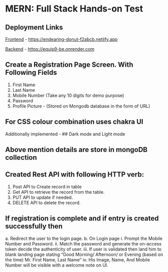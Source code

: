# MERN: Full Stack Hands-on Test
## Deployment Links 
<a href="https://endearing-donut-f2abcb.netlify.app" target="/n">Frontend</a> - https://endearing-donut-f2abcb.netlify.app

<a href="https://equip9-be.onrender.com" target="/n">Backend</a> - https://equip9-be.onrender.com



## Create a Registration Page Screen. With Following Fields
1. First Name
2. Last Name
3. Mobile Number (Take any 10 digits for demo purpose)
4. Password
5. Profile Picture -  (Stored on Mongodb database in the form of URL)

## For CSS colour combination uses chakra UI 
Additionally implemented - 
        ## Dark mode and Light mode

## Above mention details are store in mongoDB collection 

## Created Rest API with following HTTP verb:
1. Post API to Create record in table
2. Get API to retrieve the record from the table.
3. PUT API to update if needed.
4. DELETE API to delete the record.

## If registration is complete and if entry is created successfully then
a. Redirect the user to the login page.
b. On Login page
i. Prompt the Mobile Number and Password.
ii. Match the password and generate the on-access token decide the
authenticity of user.
iii. If user is validated then land him to blank landing page stating “Good
Morning/ Afternoon/ or Evening (based on the time) Mr. First Name, Last
Name”
iv. His Image, Name, And Mobile Number will be visible with a welcome
note on UI.



   




